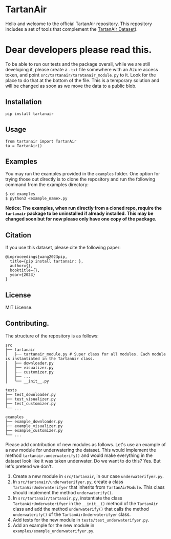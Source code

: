 # TartanAir

Hello and welcome to the official TartanAir repository. This repository includes a set of tools that complement the [TartanAir Dataset](https://www.tartanair.org/)). 

# Dear developers please read this.
To be able to run our tests and the package overall, while we are still developing it, please create a `.txt` file somewhere with an Azure access token, and point `src/tartanair/taratanair_module.py` to it. Look for the place to do that at the bottom of the file. This is a temporary solution and will be changed as soon as we move the data to a public blob.


## Installation
```
pip install tartanair
```

## Usage
```
from tartanair import TartanAir
ta = TartanAir()
```

## Examples
You may run the examples provided in the `examples` folder. One option for trying those out directly is to clone the repository and run the following command from the examples directory:
```
$ cd examples
$ python3 <example_name>.py
```

**Notice: The examples, when run directly from a cloned repo, require the `tartanair` package to be uninstalled if already installed. This may be changed soon but for now please only have one copy of the package.**


## Citation
If you use this dataset, please cite the following paper:
<!-- TODO(yoraish) -->
```
@inproceedings{wang2023pip,
  title={pip install tartanair: },
  author={},
  booktitle={},
  year={2023}
}
```

## License
MIT License. 

## Contributing.
The structure of the repository is as follows:
```
src
├── tartanair
│   ├── tartanair_module.py # Super class for all modules. Each module is instantiated in the TartanAir class.
│   ├── downloader.py
│   ├── visualizer.py
│   ├── customizer.py
│   ├── ...
│   └── __init__.py

tests
├── test_downloader.py
├── test_visualizer.py
├── test_customizer.py
└── ...

examples
├── example_downloader.py
├── example_visualizer.py
├── example_customizer.py
└── ...
```

Please add contribution of new modules as follows. Let's use an example of a new module for underwatering the dataset. This would implement the method `tartanair.underwaterify()` and would make everything in the dataset look like it was taken underwater. Do we want to do this? Yes. But let's pretend we don't.

1. Create a new module in `src/tartanair`, in our case `underwaterifyer.py`.
2. In `src/tartanair/underwaterifyer.py`, create a class `TartanAirUnderwaterifyer` that inherits from `TartanAirModule`. This class should implement the method `underwaterify()`.
3. In `src/tartanair/tartanair.py`, instantiate the class `TartanAirUnderwaterifyer` in the `__init__()` method of the `TartanAir` class and add the method `underwaterify()` that calls the method `underwaterify()` of the `TartanAirUnderwaterifyer` class.
4. Add tests for the new module in `tests/test_underwaterifyer.py`.
5. Add an example for the new module in `examples/example_underwaterifyer.py`.




